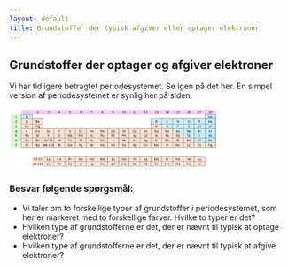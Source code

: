 ```yaml
---
layout: default
title: Grundstoffer der typisk afgiver eller optager elektroner
---
```


## Grundstoffer der optager og afgiver elektroner  
Vi har tidligere betragtet periodesystemet. Se igen på det her. En simpel version af periodesystemet er synlig her på siden. 

<img src="./periodesystem.png" alt="Periodesystem" style="width:75%;">

### Besvar følgende spørgsmål:

- Vi taler om to forskellige typer af grundstoffer i periodesystemet, som her er markeret med to forskellige farver. Hvilke to typer er det?
- Hvilken type af grundstofferne er det, der er nævnt til typisk at optage elektroner?
- Hvilken type af grundstofferne er det, der er nævnt til typisk at afgive elektroner?